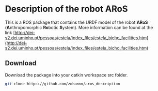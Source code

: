 # Description of the robot ARoS
This is a ROS package that contains the URDF model of the robot **ARoS** (**A**nthropomorphic **Ro**botic **S**ystem).
More information can be found at the link [http://dei-s2.dei.uminho.pt/pessoas/estela/index_files/estela_bicho_facilities.htm](http://dei-s2.dei.uminho.pt/pessoas/estela/index_files/estela_bicho_facilities.htm)

## Download

Download the package into your catkin workspace src folder.
```Bash 
git clone https://github.com/zohannn/aros_description 
```
